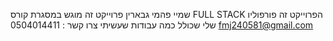 שמיי פהמי גבארין 
פרוייקט זה מוגש במסגרת קורס FULL STACK 
הפרוייקט זה פורפוליו שלי שכולל כמה עבודות שעשיתי 
צרו קשר :
0504014411
fmj240581@gmail.com

